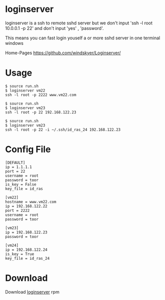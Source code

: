 loginserver
===

loginserver is a ssh to remote sshd server but we don't input 
'ssh -l root 10.0.0.1 -p 22' and don't input 'yes' , 'password'.

This means you can fast login youself a or more sshd server in one terminal windows

Home-Pages <https://github.com/windskyer/Loginserver/>

Usage
====

```
$ source run.sh
$ loginserver vm22
ssh -l root -p 2222 www.vm22.com
```


```
$ source run.sh
$ loginserver vm23
ssh -l root -p 22 192.168.122.23
```

```
$ source run.sh
$ loginserver vm23
ssh -l root -p 22 -i ~/.ssh/id_ras_24 192.168.122.23
```
Config File
===
```
[DEFAULT]
ip = 1.1.1.1
port = 22
username = root
password = toor
is_key = False
key_file = id_ras

[vm22]
hostname = www.vm22.com
ip = 192.168.122.22
port = 2222
username = root
password = toor

[vm23]
ip = 192.168.122.23
password = toor

[vm24]
ip = 192.168.122.24
is_key = True
key_file = id_ras_24
```
Download
===
Download [loginserver](http://wwww.flftuu.com/repo/loginserver/ "loginserver") rpm 
